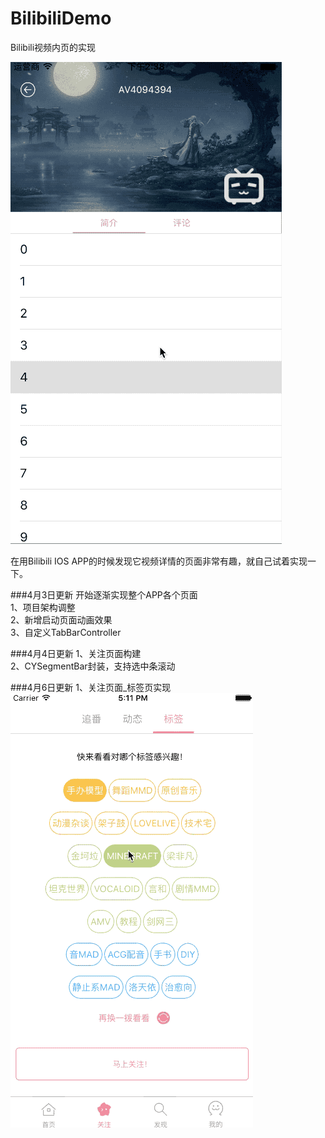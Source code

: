 # BilibiliDemo
Bilibili视频内页的实现

![image](https://raw.githubusercontent.com/lxypeter/BilibiliDemo/master/biliDemoGif.gif)

在用Bilibili IOS APP的时候发现它视频详情的页面非常有趣，就自己试着实现一下。

###4月3日更新
开始逐渐实现整个APP各个页面<br>
1、项目架构调整<br>
2、新增启动页面动画效果<br>
3、自定义TabBarController<br>

###4月4日更新
1、关注页面构建<br>
2、CYSegmentBar封装，支持选中条滚动<br>

###4月6日更新
1、关注页面_标签页实现<br>
![image](https://raw.githubusercontent.com/lxypeter/BilibiliDemo/master/focusView_tag.gif)